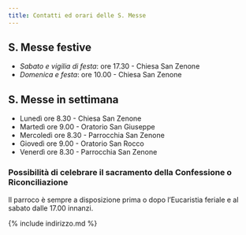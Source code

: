 ```yaml
---
title: Contatti ed orari delle S. Messe
---
```




## S. Messe festive

* *Sabato e vigilia di festa*:	ore 17.30 - Chiesa San Zenone
* *Domenica e festa*:		ore 10.00 - Chiesa San Zenone


## S. Messe in settimana

* Lunedì	ore   8.30	- Chiesa San Zenone
* Martedì	ore   9.00	- Oratorio San Giuseppe
* Mercoledì	ore   8.30	- Parrocchia San Zenone  
* Giovedì	ore   9.00	- Oratorio San Rocco 
* Venerdì	ore   8.30	- Parrocchia San Zenone  



### Possibilità di celebrare il sacramento della Confessione o Riconciliazione

Il parroco è sempre a disposizione prima o dopo l’Eucaristia feriale e al sabato dalle 17.00 innanzi.


{% include indirizzo.md %}

